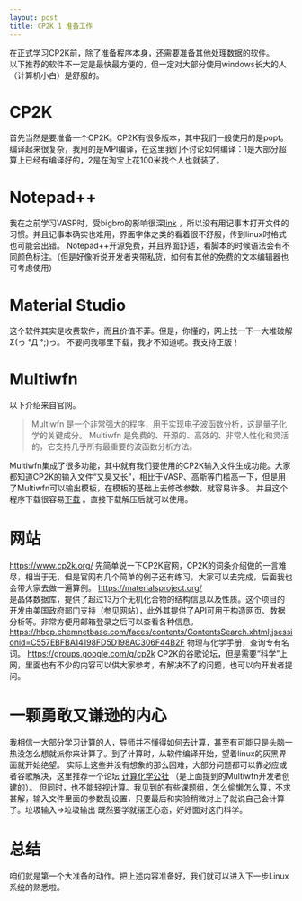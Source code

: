 ```yaml
---
layout: post
title: CP2K 1 准备工作
---
```


在正式学习CP2K前，除了准备程序本身，还需要准备其他处理数据的软件。        
以下推荐的软件不一定是最快最方便的，但一定对大部分使用windows长大的人（计算机小白）是舒服的。   

# CP2K

首先当然是要准备一个CP2K。CP2K有很多版本，其中我们一般使用的是popt。编译起来很复杂，我用的是MPI编译，在这里我们不讨论如何编译：1是大部分超算上已经有编译好的，2是在淘宝上花100米找个人也就装了。

# Notepad++

我在之前学习VASP时，受bigbro的影响很深[link](https://www.bigbrosci.com) ，所以没有用记事本打开文件的习惯。并且记事本确实也难用，界面字体之类的看着很不舒服，传到linux时格式也可能会出错。
Notepad++开源免费，并且界面舒适，看脚本的时候语法会有不同颜色标注。（但是好像听说开发者夹带私货，如何有其他的免费的文本编辑器也可考虑使用）

# Material Studio

这个软件其实是收费软件，而且价值不菲。但是，你懂的，网上找一下一大堆破解Σ(っ °Д °;)っ。
不要问我哪里下载，我才不知道呢。我支持正版！

# Multiwfn
 
以下介绍来自官网。   
> Multiwfn 是一个非常强大的程序，用于实现电子波函数分析，这是量子化学的关键成分。 Multiwfn 是免费的、开源的、高效的、非常人性化和灵活的，它支持几乎所有最重要的波函数分析方法。
   
Multiwfn集成了很多功能，其中就有我们要使用的CP2K输入文件生成功能。大家都知道CP2K的输入文件“又臭又长”，相比于VASP、高斯等门槛高一下，但是用了Multiwfn可以输出模板，在模板的基础上去修改参数，就容易许多。
并且这个程序下载很容易[下载](http://sobereva.com/multiwfn/) 。直接下载解压后就可以使用。

# 网站

https://www.cp2k.org/
先简单说一下CP2K官网，CP2K的词条介绍做的一言难尽，相当于无，但是官网有几个简单的例子还有练习，大家可以去完成，后面我也会带大家去做一遍算例。
https://materialsproject.org/  
是晶体数据库，提供了超过13万个无机化合物的结构信息以及性质。这个项目的开发由美国政府部门支持（参见网站），此外其提供了API可用于构造网页、数据分析等。非常方便用邮箱登录之后可以查看各种信息。
https://hbcp.chemnetbase.com/faces/contents/ContentsSearch.xhtml;jsessionid=C557EBFBA14198FD5D198AC306F44B2F
物理与化学手册，查询专有名词。
https://groups.google.com/g/cp2k
CP2K的谷歌论坛，但是需要“科学”上网，里面也有不少的内容可以供大家参考，有解决不了的问题，也可以向开发者提问。

# 一颗勇敢又谦逊的内心

我相信一大部分学习计算的人，导师并不懂得如何去计算，甚至有可能只是头脑一热没怎么想就派你来计算了。到了计算时，从软件编译开始，望着linux的灰黑界面就开始绝望。
实际上这些并没有想象的那么困难，大部分问题都可以靠必应或者谷歌解决，这里推荐一个论坛 [计算化学公社](http://bbs.keinsci.com/forum.php) （是上面提到的Multiwfn开发者创建的）。
但同时，也不能轻视计算。我见到的有些课题组，怎么偷懒怎么算，不求甚解，输入文件里面的参数乱设置，只要最后和实验稍微对上了就说自己会计算了。垃圾输入→垃圾输出 既然要学就摆正心态，好好面对这门科学。

# 总结

咱们就是第一个大准备的动作。把上述内容准备好，我们就可以进入下一步Linux系统的熟悉啦。
